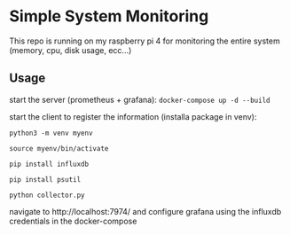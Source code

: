 # Simple System Monitoring

This repo is running on my raspberry pi 4 for monitoring the entire system (memory, cpu, disk usage, ecc...)

## Usage

start the server (prometheus + grafana): ```docker-compose up -d --build```

start the client to register the information (installa package in venv):

```
python3 -m venv myenv

source myenv/bin/activate

pip install influxdb

pip install psutil

python collector.py
```


navigate to http://localhost:7974/ and configure grafana using the influxdb credentials in the docker-compose
